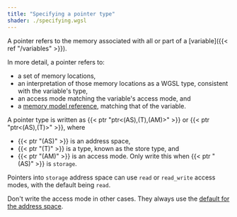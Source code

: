 ```yaml
---
title: "Specifying a pointer type"
shader: ./specifying.wgsl
---
```


A pointer refers to the memory associated with all or part of a
[variable]({{< ref "/variables" >}}).

In more detail, a pointer refers to:
* a set of memory locations,
* an interpretation of those memory locations as a WGSL type, consistent with
   the variable's type,
* an access mode matching the variable's access mode, and
* a [memory model reference](https://w3.org/TR/WGSL#memory-model-reference), matching that of the variable.

A pointer type is written as
{{< ptr "ptr<(AS),(T),(AM)>" >}} or {{< ptr "ptr<(AS),(T)>" >}}, where
* {{< ptr "(AS)" >}} is an address space,
* {{< ptr "(T)" >}} is a type, known as the store type, and
* {{< ptr "(AM)" >}} is an access mode. Only write this when {{< ptr "(AS)" >}} is `storage`.

Pointers into `storage` address space can use `read` or `read_write` access modes,
with the default being `read`.

Don't write the access mode in other cases.
They always use the [default for the address space](https://w3.org/TR/WGSL#address-space).

